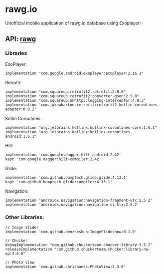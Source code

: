 # rawg.io
Unofficial mobile application of rawg.io database using Exoplayer✨
## API: [rawg](https://rawg.io/apidocs)

### Libraries
ExoPlayer:
```
implementation "com.google.android.exoplayer:exoplayer:2.16.1"
```
Retrofit:
```
implementation "com.squareup.retrofit2:retrofit:2.9.0"
implementation "com.squareup.retrofit2:converter-gson:2.9.0"
implementation "com.squareup.okhttp3:logging-interceptor:4.9.3"
implementation 'com.jakewharton.retrofit:retrofit2-kotlin-coroutines-adapter:0.9.2'
```
Kotlin Coroutines:
```
implementation "org.jetbrains.kotlinx:kotlinx-coroutines-core:1.6.1"
implementation "org.jetbrains.kotlinx:kotlinx-coroutines-android:1.6.1"
```
Hilt:
```
implementation 'com.google.dagger:hilt-android:2.42'
kapt 'com.google.dagger:hilt-compiler:2.42'
```
Glide:
```
implementation 'com.github.bumptech.glide:glide:4.13.1'
kapt 'com.github.bumptech.glide:compiler:4.13.1'
```
Navigation:
```
implementation 'androidx.navigation:navigation-fragment-ktx:2.5.2'
implementation 'androidx.navigation:navigation-ui-ktx:2.5.2'
```

### Other Libraries:
```
// Image Slider
implementation 'com.github.denzcoskun:ImageSlideshow:0.1.0'

// Chucker
debugImplementation "com.github.chuckerteam.chucker:library:3.5.2"
releaseImplementation "com.github.chuckerteam.chucker:library-no-op:3.4.0"

// Photo view
implementation 'com.github.chrisbanes:PhotoView:2.3.0'

